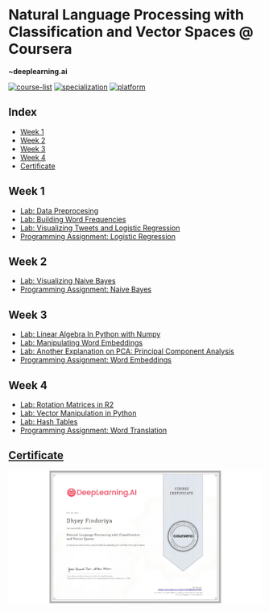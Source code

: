 # Natural Language Processing with Classification and Vector Spaces @ Coursera
__~deeplearning.ai__   

[![course-list](https://img.shields.io/badge/also%20see-Other%20Coursera%20Courses-1f72ff.svg)](https://github.com/anishLearnsToCode/course-list#coursera)
[![specialization](https://img.shields.io/badge/specialization-Natural%20Language%20Procesing-1f72ff.svg)](https://github.com/anishLearnsToCode/nlp-deeplearning-ai)
[![platform](https://img.shields.io/badge/platform-Coursera-1f008f.svg)](https://www.coursera.org/learn/classification-vector-spaces-in-nlp)

## Index
- [Week 1](#week-1)
- [Week 2](#week-2)
- [Week 3](#week-3)
- [Week 4](#week-4)
- [Certificate](#certificate)

## Week 1
- [Lab: Data Preprocesing](https://www.coursera.org/learn/classification-vector-spaces-in-nlp/ungradedLab/TXtyC/lab)
- [Lab: Building Word Frequencies](https://www.coursera.org/learn/classification-vector-spaces-in-nlp/ungradedLab/13HKM/lab)
- [Lab: Visualizing Tweets and Logistic Regression](https://www.coursera.org/learn/classification-vector-spaces-in-nlp/ungradedLab/GeAyH/lab)
- [Programming Assignment: Logistic Regression](week_1/logistic-regression.ipynb)

## Week 2
- [Lab: Visualizing Naive Bayes](week_2/visualizing-naive-bayes.ipynb)
- [Programming Assignment: Naive Bayes](week_2/naive-bayes.ipynb)

## Week 3
- [Lab: Linear Algebra In Python with Numpy](week_3/linear-algebra.ipynb)
- [Lab: Manipulating Word Embeddings](week_3/manipulating-word-embeddings.ipynb)
- [Lab: Another Explanation on PCA: Principal Component Analysis](week_3/pricipal-component-analysis.ipynb)
- [Programming Assignment: Word Embeddings](week_3/word-embeddings.ipynb)

## Week 4
- [Lab: Rotation Matrices in R2](week_4/rotation-matrices-in-r2.ipynb)
- [Lab: Vector Manipulation in Python](week_4/vector-manipulation-in-python.ipynb)
- [Lab: Hash Tables](week_4/hash-functions-and-multiplanes.ipynb)
- [Programming Assignment: Word Translation](week_4/word-translations.ipynb)

## [Certificate]((https://www.coursera.org/account/accomplishments/verify/XTXXBORUO7WC))
![certificate](assets/certificate.png)
